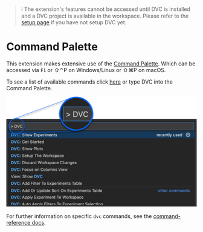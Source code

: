 > ℹ️ The extension's features cannot be accessed until DVC is installed and a
> DVC project is available in the workspace. Please refer to the
> [setup page](command:dvc.dvc.showDvcSetup) if you have not setup DVC yet.

# Command Palette

This extension makes extensive use of the
[Command Palette](https://code.visualstudio.com/docs/getstarted/userinterface#_command-palette).
Which can be accessed via `F1` or ⇧⌃P on Windows/Linux or ⇧⌘P on macOS.

To see a list of available commands click [here](command:dvc.showCommands) or
type DVC into the Command Palette.

<p align="center">
  <img src="images/available-commands-command-palette.png"
       alt="DVC Command Palette" />
</p>

For further information on specific `dvc` commands, see the
[command-reference docs](https://dvc.org/doc/command-reference).
